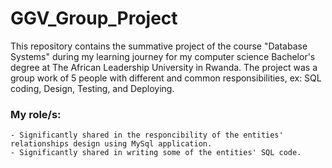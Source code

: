 # GGV_Group_Project
This repository contains the summative project of the course "Database Systems" during my learning journey for my computer science Bachelor's degree at The African Leadership University in Rwanda. The project was a group work of 5 people with different and common responsibilities, ex: SQL coding, Design, Testing, and Deploying.

### **My role/s:**
    - Significantly shared in the responcibility of the entities' relationships design using MySql application. 
    - Significantly shared in writing some of the entities' SQL code.
 
